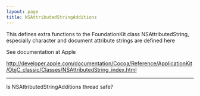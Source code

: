 ```yaml
---
layout: page
title: NSAttributedStringAdditions
---
```


This defines extra functions to the FoundationKit class NSAttributedString, especially character and document attribute strings are defined here  

See documentation at Apple

http://developer.apple.com/documentation/Cocoa/Reference/ApplicationKit/ObjC_classic/Classes/NSAttributedString_index.html

----
Is NSAttributedStringAdditions thread safe?

